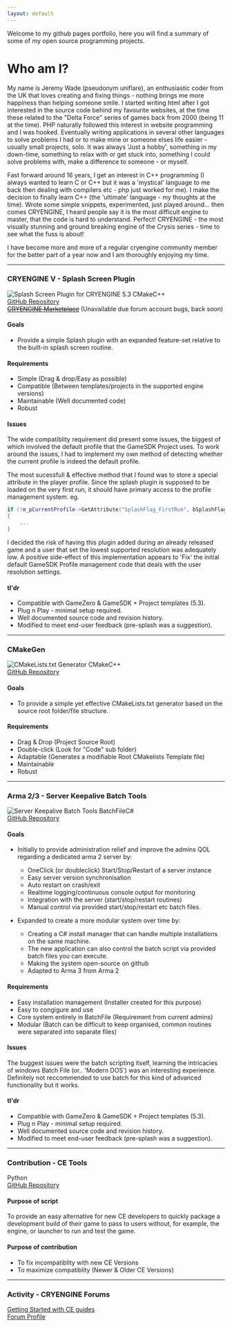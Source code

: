 ```yaml
---
layout: default
---
```


Welcome to my github pages portfolio, here you will find a summary of some of my open source programming projects.

# [](#header-1)Who am I?

My name is Jeremy Wade (pseudonym uniflare), an enthusiastic coder from the UK that loves creating and fixing things - nothing brings me more happiness than helping someone smile. 
I started writing html after I got interested in the source code behind my favourite websites, at the time these related to the "Delta Force" series of games back from 2000 (being 11 at the time). 
PHP naturally followed this interest in website programming and I was hooked. Eventually writing applications in several other languages to solve problems I had or to make mine or someone elses life easier - usually small projects, solo. 
It was always 'Just a hobby', something in my down-time, something to relax with or get stuck into, something I could solve problems with, make a difference to someone - or myself.
 
Fast forward around 16 years, I get an interest in C++ programming (I always wanted to learn C or C++ but it was a 'mystical' language to me back then dealing with compilers etc - php just worked for me). 
I make the decision to finally learn C++ (the 'ultimate' language - my thoughts at the time). Wrote some simple snippets, experimented, just played around... then comes CRYENGINE, I heard people say it is the most difficult engine to master, that the code is hard to understand.
Perfect! CRYENGINE - the most visually stunning and ground breaking engine of the Crysis series - time to see what the fuss is about!

I have become more and more of a regular cryengine community member for the better part of a year now and I am thoroughly enjoying my time.

* * *

### [](#header-3)CRYENGINE V - Splash Screen Plugin
![Splash Screen Plugin for CRYENGINE 5.3](/assets/images/splashplugin.jpg)
<span id="langtag">CMake</span><span id="langtag">C++</span><br/>
[GitHub Repository](https://github.com/uniflare/SplashExample)<br />~~[CRYENGINE Marketplace](https://www.cryengine.com/marketplace/product/splash-screen-example-plugin)~~ (Unavailable due forum account bugs, back soon)<br/>

#### Goals
- Provide a simple Splash plugin with an expanded feature-set relative to the built-in splash screen routine.

#### Requirements
- Simple (Drag & drop/Easy as possible)
- Compatible (Between templates/projects in the supported engine versions)
- Maintainable (Well documented code)
- Robust

#### Issues
The wide compatiblity requirement did present some issues, the biggest of which involved the default profile that the GameSDK Project uses. 
To work around the issues, I had to implement my own method of detecting whether the current profile is indeed the default profile.

The most sucessfull & effective method that I found was to store a special attribute in the player profile. Since the splash plugin is supposed 
to be loaded on the very first run, it should have primary access to the profile management system. eg.
```cpp
if (!m_pCurrentProfile->GetAttribute("SplashFlag_FirstRun", bSplashFlag, false))
{
	...
}
```
I decided the risk of having this plugin added during an already released game and a user that set the lowest supported resolution was adequately low.
A positive side-effect of this implementation appears to 'Fix' the initial default GameSDK Profile management code that deals with the user resolution settings.

#### tl'dr
 - Compatible with GameZero & GameSDK + Project templates (5.3).
 - Plug n Play - minimal setup required.
 - Well documented source code and revision history.
 - Modified to meet end-user feedback (pre-splash was a suggestion).

* * *

### [](#header-3)CMakeGen
![CMakeLists.txt Generator](/assets/images/cmakegen.jpg)
<span id="langtag">CMake</span><span id="langtag">C++</span><br/>
[GitHub Repository](https://github.com/uniflare/CMakeGen)<br/>

#### Goals
- To provide a simple yet effective CMakeLists.txt generator based on the source root folder/file structure.

#### Requirements
- Drag & Drop (Project Source Root)
- Double-click (Look for "Code" sub folder)
- Adaptable (Generates a modifiable Root CMakelists Template file)
- Maintainable
- Robust

* * *

### [](#header-3)Arma 2/3 - Server Keepalive Batch Tools
![Server Keepalive Batch Tools](/assets/images/skbt.jpg)
<span id="langtag">BatchFile</span><span id="langtag">C#</span><br/>
[GitHub Repository](https://github.com/uniflare/skbtforarma)<br/>

#### Goals
 - Initially to provide administration relief and improve the admins QOL regarding a dedicated arma 2 server by:
	- OneClick (or doubleclick) Start/Stop/Restart of a server instance
	- Easy server version synchronisation
	- Auto restart on crash/exit
	- Realtime logging/continuous console output for monitoring
	- Integration with the server (start/stop/restart routines)
	- Manual control via provided start/stop/restart etc batch files.
	
 - Expanded to create a more modular system over time by:
	- Creating a C# install manager that can handle multiple installations on the same machine.
	- The new application can also control the batch script via provided batch files you can execute.
	- Making the system open-source on github
	- Adapted to Arma 3 from Arma 2
 
#### Requirements
- Easy installation management (Installer created for this purpose)
- Easy to congigure and use
- Core system entirely in BatchFile (Requirement from current admins)
- Modular (Batch can be difficult to keep organised, common routines were separated into separate files)

#### Issues
The buggest issues were the batch scripting itself, learning the intricacies of windows Batch File (or.. 'Modern DOS') was an interesting experience.
Definitely not reccommended to use batch for this kind of advanced functionality but it works.

#### tl'dr
 - Compatible with GameZero & GameSDK + Project templates (5.3).
 - Plug n Play - minimal setup required.
 - Well documented source code and revision history.
 - Modified to meet end-user feedback (pre-splash was a suggestion).
 
* * *

### [](#header-3)Contribution - CE Tools
<span id="langtag">Python</span><br/>
[GitHub Repository](https://github.com/patsytau/ce_tools)<br/>

#### Purpose of script
To provide an easy alternative for new CE developers to quickly package a development build of their game to pass to users without, for example, the engine, or launcher to run and test the game.

#### Purpose of contribution
- To fix incompatiblity with new CE Versions
- To maximize compatiblity (Newer & Older CE Versions)

* * *

### [](#header-3)Activity - CRYENGINE Forums
[Getting Started with CE guides](https://forum.cryengine.com/viewtopic.php?f=11&t=66)<br />
[Forum Profile](https://forum.cryengine.com/memberlist.php?mode=viewprofile&u=83036)